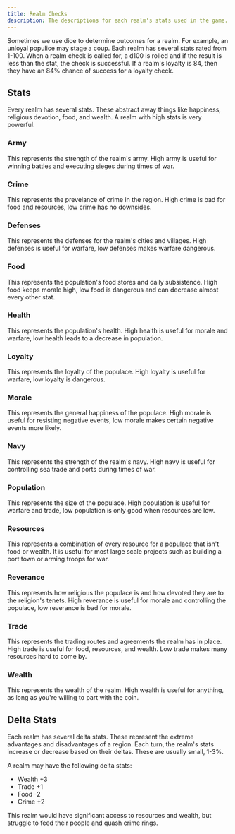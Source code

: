 ```yaml
---
title: Realm Checks
description: The descriptions for each realm's stats used in the game.
---
```


Sometimes we use dice to determine outcomes for a realm. For example, an unloyal populice may stage a coup. Each realm has several stats rated from 1-100. When a realm check is called for, a d100 is rolled and if the result is less than the stat, the check is successful. If a realm's loyalty is 84, then they have an 84% chance of success for a loyalty check.

## Stats
Every realm has several stats. These abstract away things like happiness, religious devotion, food, and wealth. A realm with high stats is very powerful.

### Army
This represents the strength of the realm's army. High army is useful for winning battles and executing sieges during times of war.

### Crime
This represents the prevelance of crime in the region. High crime is bad for food and resources, low crime has no downsides.

### Defenses
This represents the defenses for the realm's cities and villages. High defenses is useful for warfare, low defenses makes warfare dangerous.

### Food
This represents the population's food stores and daily subsistence. High food keeps morale high, low food is dangerous and can decrease almost every other stat.

### Health
This represents the population's health. High health is useful for morale and warfare, low health leads to a decrease in population.

### Loyalty
This represents the loyalty of the populace. High loyalty is useful for warfare, low loyalty is dangerous.

### Morale
This represents the general happiness of the populace. High morale is useful for resisting negative events, low morale makes certain negative events more likely.

### Navy
This represents the strength of the realm's navy. High navy is useful for controlling sea trade and ports during times of war.

### Population
This represents the size of the populace. High population is useful for warfare and trade, low population is only good when resources are low.

### Resources
This represents a combination of every resource for a populace that isn't food or wealth. It is useful for most large scale projects such as building a port town or arming troops for war.

### Reverance
This represents how religious the populace is and how devoted they are to the religion's tenets. High reverance is useful for morale and controlling the populace, low reverance is bad for morale.

### Trade
This represents the trading routes and agreements the realm has in place. High trade is useful for food, resources, and wealth. Low trade makes many resources hard to come by.

### Wealth
This represents the wealth of the realm. High wealth is useful for anything, as long as you're willing to part with the coin.

## Delta Stats
Each realm has several delta stats. These represent the extreme advantages and disadvantages of a region. Each turn, the realm's stats increase or decrease based on their deltas. These are usually small, 1-3%.

A realm may have the following delta stats:
- Wealth +3
- Trade +1
- Food -2
- Crime +2

This realm would have significant access to resources and wealth, but struggle to feed their people and quash crime rings.